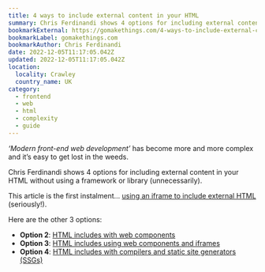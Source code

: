 ```yaml
---
title: 4 ways to include external content in your HTML
summary: Chris Ferdinandi shows 4 options for including external content in your HTML without using a framework or library (unnecessarily).
bookmarkExternal: https://gomakethings.com/4-ways-to-include-external-content-in-your-html/
bookmarkLabel: gomakethings.com
bookmarkAuthor: Chris Ferdinandi
date: 2022-12-05T11:17:05.042Z
updated: 2022-12-05T11:17:05.042Z
location:
  locality: Crawley
  country_name: UK
category:
  - frontend
  - web
  - html
  - complexity
  - guide
---
```


*‘Modern front-end web development’* has become more and more complex and it’s easy to get lost in the weeds.

Chris Ferdinandi shows 4 options for including external content in your HTML without using a framework or library (unnecessarily).

This article is the first instalment&hellip; [using an iframe to include external HTML](https://gomakethings.com/4-ways-to-include-external-content-in-your-html/) (seriously!).

Here are the other 3 options:

- **Option 2**: [HTML includes with web components](https://gomakethings.com/html-includes-with-web-components/)
- **Option 3**: [HTML includes using web components and iframes](https://gomakethings.com/html-includes-using-web-components-and-iframes/)
- **Option 4**: [HTML includes with compilers and static site generators (SSGs)](https://gomakethings.com/html-includes-with-compilers-and-static-site-generators-ssgs/)
